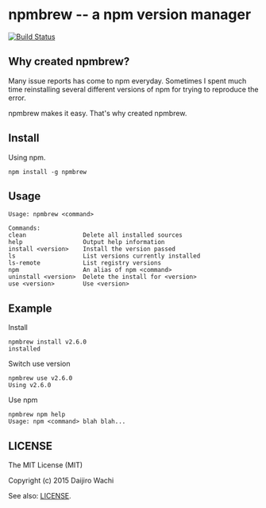 # npmbrew -- a npm version manager

[![Build Status](https://api.travis-ci.org/watilde/npmbrew.svg)](https://travis-ci.org/watilde/npmbrew)

## Why created npmbrew?
Many issue reports has come to npm everyday. Sometimes I spent much time reinstalling several different versions of npm for trying to reproduce the error.

npmbrew makes it easy. That's why created npmbrew.

## Install
Using npm.

```
npm install -g npmbrew
```

## Usage
```
Usage: npmbrew <command>

Commands:
clean                Delete all installed sources
help                 Output help information
install <version>    Install the version passed
ls                   List versions currently installed
ls-remote            List registry versions
npm                  An alias of npm <command>
uninstall <version>  Delete the install for <version>
use <version>        Use <version>
```

## Example
Install
```
npmbrew install v2.6.0
installed
```

Switch use version
```
npmbrew use v2.6.0
Using v2.6.0
```

Use npm
```
npmbrew npm help
Usage: npm <command> blah blah...
```

## LICENSE
The MIT License (MIT)

Copyright (c) 2015 Daijiro Wachi

See also: [LICENSE](/LICENSE).
